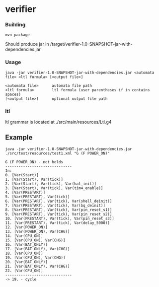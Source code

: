 # verifier

### Building
`mvn package`

Should produce jar in /target/verifier-1.0-SNAPSHOT-jar-with-dependencies.jar

### Usage
`java -jar verifier-1.0-SNAPSHOT-jar-with-dependencies.jar <automata file> <ltl formula> [<output file>]`

```
<automata file>      automata file path
<ltl formula>        ltl formula (user parentheses if in contains spaces)
[<output file>]      optional output file path
```

### ltl
ltl grammar is located at ./src/main/resources/Ltl.g4

## Example
```java -jar verifier-1.0-SNAPSHOT-jar-with-dependencies.jar ./src/test/resources/test1.xml "G (F POWER_ON)"```

```
G (F POWER_ON) - not holds
------------------------------
In:
0. [Var(Start)]
1. [Var(Start), Var(tick)]
2. [Var(Start), Var(tick), Var(hal_init)]
3. [Var(Start), Var(tick), Var(tim4_enable)]
4. [Var(PRESTART)]
5. [Var(PRESTART), Var(tick)]
6. [Var(PRESTART), Var(tick), Var(shell_deinit)]
7. [Var(PRESTART), Var(tick), Var(bq_deinit)]
8. [Var(PRESTART), Var(tick), Var(pin_reset_s1)]
9. [Var(PRESTART), Var(tick), Var(pin_reset_s2)]
10. [Var(PRESTART), Var(tick), Var(pin_reset_s3)]
11. [Var(PRESTART), Var(tick), Var(delay_5000)]
12. [Var(POWER_ON)]
13. [Var(POWER_ON), Var(CHG)]
14. [Var(CPU_ON)]
15. [Var(CPU_ON), Var(CHG)]
16. [Var(BAT_ONLY)]
17. [Var(BAT_ONLY), Var(CHG)]
18. [Var(CPU_ON)]
19. [Var(CPU_ON), Var(CHG)]
20. [Var(BAT_ONLY)]
21. [Var(BAT_ONLY), Var(CHG)]
22. [Var(CPU_ON)]
------------------------------
-> 19. - cycle

```
